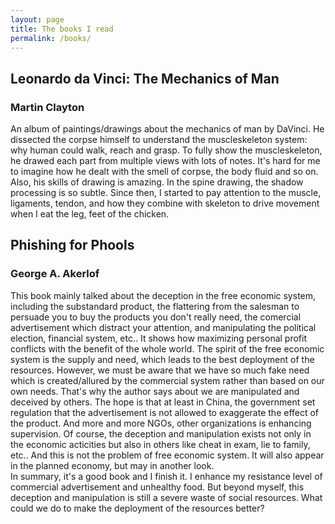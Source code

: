 ```yaml
---
layout: page
title: The books I read
permalink: /books/
---
```

## Leonardo da Vinci: The Mechanics of Man
### Martin Clayton
An album of paintings/drawings about the mechanics of man by DaVinci. He dissected the corpse himself to understand the muscleskeleton system: why human could walk, reach and grasp. To fully show the muscleskeleton, he drawed each part from multiple views with lots of notes. It's hard for me to imagine how he dealt with the smell of corpse, the body fluid and so on. Also, his skills of drawing is amazing. In the spine drawing, the shadow processing is so subtle. Since then, I started to pay attention to the muscle, ligaments, tendon, and how they combine with skeleton to drive movement when I eat the leg, feet of the chicken. 
## Phishing for Phools
### George A. Akerlof
This book mainly talked about the deception in the free economic system, including the substandard product, the flattering from the salesman to persuade you to buy the products you don't really need, the comercial advertisement which distract your attention, and manipulating the political election, financial system, etc.. It shows how maximizing personal profit conflicts with the benefit of the whole world. 
The spirit of the free economic system is the supply and need, which leads to the best deployment of the resources. However, we must be aware that we have so much fake need which is created/allured by the commercial system rather than based on our own needs. That's why the author says about we are manipulated and deceived by others. The hope is that at least in China, the government set regulation that the advertisement is not allowed to exaggerate the effect of the product. And more and more NGOs, other organizations is enhancing supervision. 
Of course, the deception and manipulation exists not only in the economic acticities but also in others like cheat in exam, lie to family, etc.. And this is not the problem of free economic system. It will also appear in the planned economy, but may in another look.  
In summary, it's a good book and I finish it. I enhance my resistance level of commercial advertisement and unhealthy food. But beyond myself, this deception and manipulation is still a severe waste of social resources. What could we do to make the deployment of the resources better?

